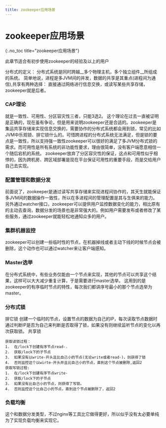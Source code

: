 ```yaml
---
title: zookeeper应用场景
---
```


# zookeeper应用场景
{:.no_toc title="zookeeper应用场景"}

此章节适合有初步使用zookeeper的经验及以上的用户

分布式的定义： 分布式系统是同时跨越__多个物理主机，多个独立组件__所组成的系统。
简单地说，进程是多JVM间的并发，数据的共享是其重点(进程间为通信),共享有两种选择：
直接通过网络进行信息交换，或读写某些共享存储，zookeeper就是后者。

### CAP理论
就是一致性、可用性、分区容灾性三者，只能3选2。
这个理论在过去一直被证明是正确的，现在虽有争论，但是用来说明zookeeper还是合适的。zookeeper是集运共享存储来实现信息交换的，需要协作的分布式系统都会用到锁，常见的比如JVM中乐观锁、排它锁什么的。可惜跨进程的分布式系统无法满足，但是锁的要点是一致性，所以支持强一致性zookeeper可以很好的满足了多JVM分布式锁的需求。而可用性是所有系统的非功能性要求，理由很简单，没有客户端愿意相信一个随后宕机的系统。
zookeeper放弃了分区容灾性的保证，这点和可用性似乎相悖的，因为跨机房、跨区域部署是现在平台保证可用性的重要手段，而是交给用户自己去实现。

### 配置管理和数据分发
前面说了，zookeeper是通过读写共享存储来实现进程间协作的，其天生就能保证多JVM间的数据操作一致性，所以在多进程间的管理配置是其与生俱来的能力。另外通过watcher接口，zookeeper可以提供用户监控数据变化的能力，相比原有的主动去查询，数据分发的场景也是非常强大的。例如用户需要发布或者修改了某些服务，通过zookeeper就能轻松地通知众多的用户。

### 集群机器监控
zookeeper可以创建一些临时性的节点，在机器掉线或者主动下线的时候节点会被删除，这个动作也可以通过watcher来让客户端感知。

### Master选举
在分布式系统中，有些业务仅能由一个节点来实现，其他的节点可以共享这个结果，这样可以大大减少重复计算，于是需要进行master选举。
这用到的是zookeeper的有序临时节点的特性，每次我们都讲序号最小的那个节点选举为master。

### 分布式锁
排它锁 
创建一个临时的节点，设置节点的数据为自己的IP，每次读取节点数据时通过判断IP是否为自己来判断是否取得了锁，如果没有则继续监听节点的变化以再次获取锁。
共享锁
~~~
获取读锁过程：
1.	在/lock下创建有序节点read-.
2.	获取/lock下的子节点
3.	如果没有以write-开头且比自己小的节点(无论write或者read-)，则获得了锁
4.	否则监控这个以wirte-开头并且比自己小的节点，直到这个节点被删除,返回2
获取写锁过程:
1.	在/lock下创建有序节点write-
2.	获取/lock下的子节点
3.	如果没有比自己小的节点，则获得了写锁。
4.	否则监控这个比自己小的节点，直到这个节点被删除了，返回2
~~~
### 负载均衡
这个和数据分发类型，不过nginx等工具比它做得更好，所以似乎没有太必要单纯为了实现负载均衡来实现它。
